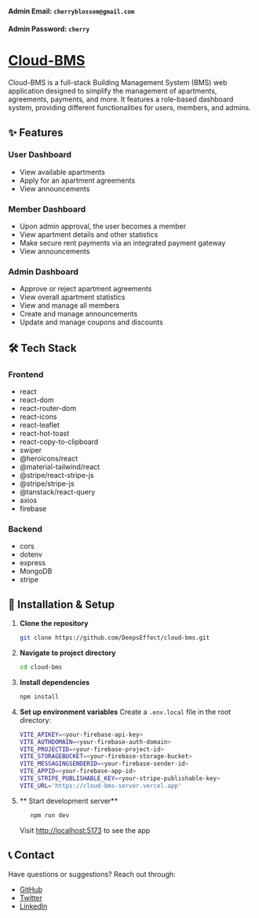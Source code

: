 #### Admin Email: `cherryblossom@gmail.com`
#### Admin Password: `cherry`

# [Cloud-BMS](https://cloud-bms.netlify.app)

Cloud-BMS is a full-stack Building Management System (BMS) web application designed to simplify the management of apartments, agreements, payments, and more. It features a role-based dashboard system, providing different functionalities for users, members, and admins.

## ✨ Features

### User Dashboard
- View available apartments
- Apply for an apartment agreements
- View announcements

### Member Dashboard
- Upon admin approval, the user becomes a member
- View apartment details and other statistics
- Make secure rent payments via an integrated payment gateway
- View announcements

### Admin Dashboard
- Approve or reject apartment agreements
- View overall apartment statistics
- View and manage all members
- Create and manage announcements
- Update and manage coupons and discounts

## 🛠️ Tech Stack

### Frontend
- react
- react-dom
- react-router-dom
- react-icons
- react-leaflet
- react-hot-toast
- react-copy-to-clipboard
- swiper
- @heroicons/react
- @material-tailwind/react
- @stripe/react-stripe-js
- @stripe/stripe-js
- @tanstack/react-query
- axios
- firebase

### Backend
- cors
- dotenv
- express
- MongoDB
- stripe

## 🚀 Installation & Setup

1. **Clone the repository**

   ```bash
   git clone https://github.com/DeepsEffect/cloud-bms.git
   ```

2. **Navigate to project directory**

   ```bash
   cd cloud-bms
   ```

3. **Install dependencies**

   ```bash
   npm install
   ```

4. **Set up environment variables**
   Create a `.env.local` file in the root directory:
   ```bash
   VITE_APIKEY=<your-firebase-api-key>
   VITE_AUTHDOMAIN=<your-firebase-auth-domain>
   VITE_PROJECTID=<your-firebase-project-id>
   VITE_STORAGEBUCKET=<your-firebase-storage-bucket>
   VITE_MESSAGINGSENDERID=<your-firebase-sender-id>
   VITE_APPID=<your-firebase-app-id>
   VITE_STRIPE_PUBLISHABLE_KEY=<your-stripe-publishable-key>
   VITE_URL='https://cloud-bms-server.vercel.app'
   ```

5. ** Start development server**
   ```bash
      npm run dev
   ```
   Visit [http://localhost:5173](http://localhost:5173) to see the app

## 📞 Contact

Have questions or suggestions? Reach out through:

- [GitHub](https://github.com/DeepsEffect)
- [Twitter](https://x.com/JalalAhmed7845)
- [LinkedIn](https://www.linkedin.com/in/jalal-ahmed-dev)

